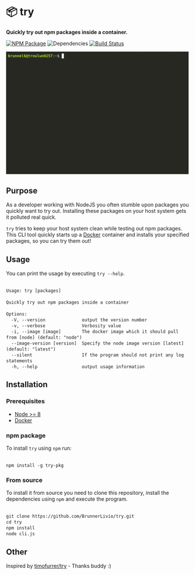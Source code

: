 # :package: try

**Quickly try out npm packages inside a container.**

[![NPM Package](https://badge.fury.io/js/try-pkg.svg)](https://www.npmjs.com/package/try-pkg)
![Dependencies](https://img.shields.io/david/BrunnerLivio/try.svg)
[![Build Status](https://travis-ci.org/BrunnerLivio/try.svg?branch=master)](https://travis-ci.org/BrunnerLivio/try)


<img src="demo.gif" width="500" alt="Demo animation"/>

## Purpose

As a developer working with NodeJS you often stumble upon packages you quickly want to try out.
Installing these packages on your host system gets it polluted real quick.

`try` tries to keep your host system clean while testing out npm packages.
This CLI tool quickly starts up a [Docker](https://www.docker.com/) container
and installs your specified packages, so you can try them out!

## Usage

You can print the usage by executing `try --help`.

```shell

Usage: try [packages]

Quickly try out npm packages inside a container

Options:
  -V, --version              output the version number
  -v, --verbose              Verbosity value
  -i, --image [image]        The docker image which it should pull from [node] (default: "node")
  --image-version [version]  Specify the node image version [latest] (default: "latest")
  --silent                   If the program should not print any log statements
  -h, --help                 output usage information

```

## Installation

### Prerequisites

- [Node >= 8](https://nodejs.org/en/download/package-manager/)
- [Docker](https://docs.docker.com/install/)

### npm package

To install `try` using `npm` run:

```shell

npm install -g try-pkg

```

### From source

To install it from source you need to clone this repository,
install the dependencies using `npm` and execute the program.

```shell

git clone https://github.com/BrunnerLivio/try.git
cd try
npm install
node cli.js

```

## Other

Inspired by [timofurrer/try](https://github.com/TimoFurrer/try) - Thanks buddy :)